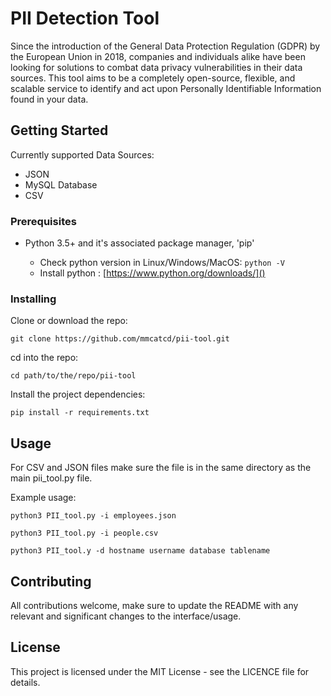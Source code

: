 # PII Detection Tool

Since the introduction of the General Data Protection Regulation (GDPR) by the European Union in 2018, companies and individuals alike have been looking for solutions to combat data privacy vulnerabilities in their data sources. This tool aims to  be a completely open-source, flexible, and scalable service to identify and act upon Personally Identifiable Information found in your data.

## Getting Started

Currently supported Data Sources:

* JSON
* MySQL Database
* CSV

### Prerequisites

* Python 3.5+ and it's associated package manager, 'pip'

  * Check python version in Linux/Windows/MacOS: `python -V`
  * Install python : [https://www.python.org/downloads/]()

### Installing

Clone or download the repo:

```
git clone https://github.com/mmcatcd/pii-tool.git
```

cd into the repo:

```
cd path/to/the/repo/pii-tool
```

Install the project dependencies:

```
pip install -r requirements.txt
```



## Usage

For CSV and JSON files make sure the file is in the same directory as the main pii_tool.py file.

Example usage:

```
python3 PII_tool.py -i employees.json
```

```
python3 PII_tool.py -i people.csv
```

```
python3 PII_tool.y -d hostname username database tablename
```



## Contributing

All contributions welcome, make sure to update the README with any relevant and significant changes to the interface/usage.

## License

This project is licensed under the MIT License - see the LICENCE file for details.

